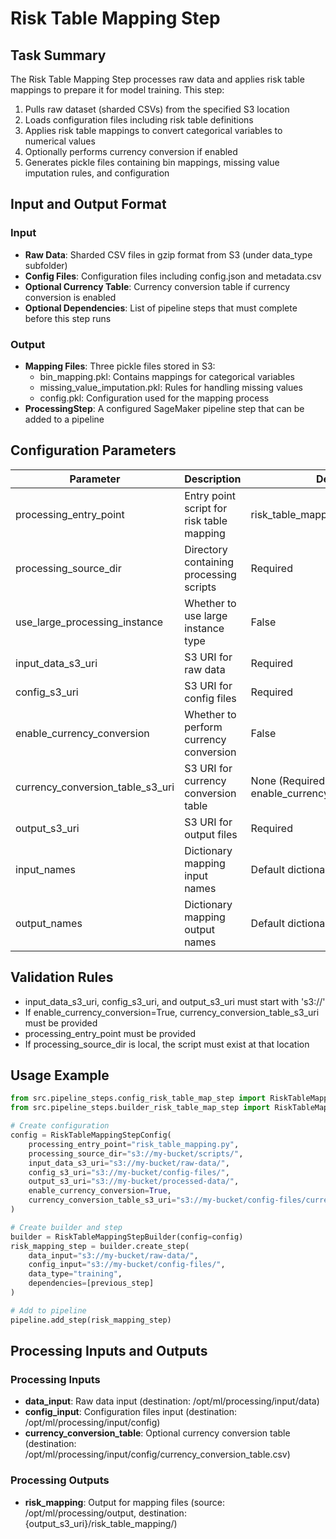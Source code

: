 # Risk Table Mapping Step

## Task Summary
The Risk Table Mapping Step processes raw data and applies risk table mappings to prepare it for model training. This step:

1. Pulls raw dataset (sharded CSVs) from the specified S3 location
2. Loads configuration files including risk table definitions
3. Applies risk table mappings to convert categorical variables to numerical values
4. Optionally performs currency conversion if enabled
5. Generates pickle files containing bin mappings, missing value imputation rules, and configuration

## Input and Output Format

### Input
- **Raw Data**: Sharded CSV files in gzip format from S3 (under data_type subfolder)
- **Config Files**: Configuration files including config.json and metadata.csv
- **Optional Currency Table**: Currency conversion table if currency conversion is enabled
- **Optional Dependencies**: List of pipeline steps that must complete before this step runs

### Output
- **Mapping Files**: Three pickle files stored in S3:
  - bin_mapping.pkl: Contains mappings for categorical variables
  - missing_value_imputation.pkl: Rules for handling missing values
  - config.pkl: Configuration used for the mapping process
- **ProcessingStep**: A configured SageMaker pipeline step that can be added to a pipeline

## Configuration Parameters

| Parameter | Description | Default |
|-----------|-------------|---------|
| processing_entry_point | Entry point script for risk table mapping | risk_table_mapping.py |
| processing_source_dir | Directory containing processing scripts | Required |
| use_large_processing_instance | Whether to use large instance type | False |
| input_data_s3_uri | S3 URI for raw data | Required |
| config_s3_uri | S3 URI for config files | Required |
| enable_currency_conversion | Whether to perform currency conversion | False |
| currency_conversion_table_s3_uri | S3 URI for currency conversion table | None (Required if enable_currency_conversion=True) |
| output_s3_uri | S3 URI for output files | Required |
| input_names | Dictionary mapping input names | Default dictionary |
| output_names | Dictionary mapping output names | Default dictionary |

## Validation Rules
- input_data_s3_uri, config_s3_uri, and output_s3_uri must start with 's3://'
- If enable_currency_conversion=True, currency_conversion_table_s3_uri must be provided
- processing_entry_point must be provided
- If processing_source_dir is local, the script must exist at that location

## Usage Example
```python
from src.pipeline_steps.config_risk_table_map_step import RiskTableMappingStepConfig
from src.pipeline_steps.builder_risk_table_map_step import RiskTableMappingStepBuilder

# Create configuration
config = RiskTableMappingStepConfig(
    processing_entry_point="risk_table_mapping.py",
    processing_source_dir="s3://my-bucket/scripts/",
    input_data_s3_uri="s3://my-bucket/raw-data/",
    config_s3_uri="s3://my-bucket/config-files/",
    output_s3_uri="s3://my-bucket/processed-data/",
    enable_currency_conversion=True,
    currency_conversion_table_s3_uri="s3://my-bucket/config-files/currency_conversion_table.csv"
)

# Create builder and step
builder = RiskTableMappingStepBuilder(config=config)
risk_mapping_step = builder.create_step(
    data_input="s3://my-bucket/raw-data/",
    config_input="s3://my-bucket/config-files/",
    data_type="training",
    dependencies=[previous_step]
)

# Add to pipeline
pipeline.add_step(risk_mapping_step)
```

## Processing Inputs and Outputs

### Processing Inputs
- **data_input**: Raw data input (destination: /opt/ml/processing/input/data)
- **config_input**: Configuration files input (destination: /opt/ml/processing/input/config)
- **currency_conversion_table**: Optional currency conversion table (destination: /opt/ml/processing/input/config/currency_conversion_table.csv)

### Processing Outputs
- **risk_mapping**: Output for mapping files (source: /opt/ml/processing/output, destination: {output_s3_uri}/risk_table_mapping/)
